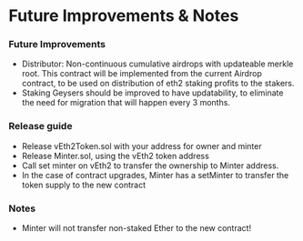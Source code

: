 # Future Improvements & Notes

### Future Improvements

* Distributor: Non-continuous cumulative airdrops with updateable merkle root. This contract will be implemented from the current Airdrop contract, to be used on distribution of eth2 staking profits to the stakers.
* Staking Geysers should be improved to have updatability, to eliminate the need for migration that will happen every 3 months.

### Release guide

* Release vEth2Token.sol with your address for owner and minter
* Release Minter.sol, using the vEth2 token address
* Call set minter on vEth2 to transfer the ownership to Minter address.
* In the case of contract upgrades, Minter has a setMinter to transfer the token supply to the new contract

### Notes

* Minter will not transfer non-staked Ether to the new contract!

